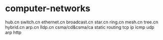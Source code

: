 # computer-networks
hub.cn
switch.cn
ethernet.cn
broadcast.cn
star.cn
ring.cn
mesh.cn
tree.cn
hybrid.cn
arp.cn
lldp.cn
csma/cd&csma/ca
static routing
tcp
ip
icmp
udp
arp
http
